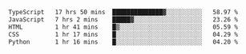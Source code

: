 <!--START_SECTION:waka-->

```txt
TypeScript   17 hrs 50 mins  ██████████████▓░░░░░░░░░░   58.97 %
JavaScript   7 hrs 2 mins    █████▓░░░░░░░░░░░░░░░░░░░   23.26 %
HTML         1 hr 41 mins    █▒░░░░░░░░░░░░░░░░░░░░░░░   05.59 %
CSS          1 hr 17 mins    █░░░░░░░░░░░░░░░░░░░░░░░░   04.29 %
Python       1 hr 16 mins    █░░░░░░░░░░░░░░░░░░░░░░░░   04.20 %
```

<!--END_SECTION:waka-->
